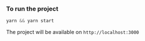 ### To run the project

```javascript
yarn && yarn start
```

The project will be available on `http://localhost:3000`